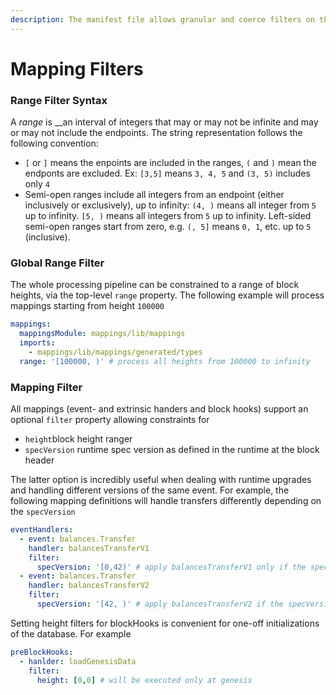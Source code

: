 ```yaml
---
description: The manifest file allows granular and coerce filters on the mappings
---
```


# Mapping Filters

### Range Filter Syntax

A _range_ is __an interval of integers that may or may not be infinite and may or may not include the endpoints. The string representation follows the following convention:

* `[` or `]` means the enpoints are included in the ranges, `(` and `)` mean the endponts are excluded. Ex: `[3,5]` means `3, 4, 5` and `(3, 5)` includes only `4`
* Semi-open ranges include all integers from  an endpoint \(either inclusively or exclusively\), up to infinity: `(4, )` means all integer from `5` up to infinity. `[5, )` means all integers from `5` up to infinity. Left-sided semi-open ranges start from zero, e.g. `(, 5]` means `0, 1`, etc. up to `5` \(inclusive\).

### Global Range Filter

The whole processing pipeline can be constrained to a range of block heights, via the top-level `range` property. The following example will process mappings starting from height `100000`

```yaml
mappings:
  mappingsModule: mappings/lib/mappings
  imports:
    - mappings/lib/mappings/generated/types
  range: '[100000, )' # process all heights from 100000 to infinity
```

### Mapping Filter

All mappings \(event- and extrinsic handers and block hooks\) support an optional `filter` property allowing constraints for

* `height`block height ranger
* `specVersion` runtime spec version as defined in the runtime at the block header

The latter option is incredibly useful when dealing with runtime upgrades and handling different versions of the same event.  For example, the following mapping definitions will handle transfers differently depending on the `specVersion`

```yaml
eventHandlers:
  - event: balances.Transfer
    handler: balancesTransferV1
    filter:
      specVersion: '[0,42)' # apply balancesTransferV1 only if the specVersion < 42
  - event: balances.Transfer
    handler: balancesTransferV2
    filter:
      specVersion: '[42, )' # apply balancesTransferV2 if the specVersion >= 42
```

Setting height filters for blockHooks is convenient for one-off initializations of the database. For example

```yaml
preBlockHooks:
  - hanlder: loadGenesisData
    filter:
      height: [0,0] # will be executed only at genesis
```
